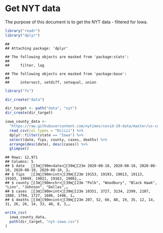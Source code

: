 Get NYT data
================

The purpose of this document is to get the NYT data - filtered for Iowa.

``` r
library("readr")
library("dplyr")
```

    ## 
    ## Attaching package: 'dplyr'

    ## The following objects are masked from 'package:stats':
    ## 
    ##     filter, lag

    ## The following objects are masked from 'package:base':
    ## 
    ##     intersect, setdiff, setequal, union

``` r
library("fs")
```

``` r
dir_create("data")

dir_target <- path("data", "nyt")
dir_create(dir_target)
```

``` r
iowa_county_data <- 
  "https://raw.githubusercontent.com/nytimes/covid-19-data/master/us-counties.csv" %>%
  read_csv(col_types = "Dcciii") %>%
  dplyr::filter(state == "Iowa") %>%
  select(date, fips, county, cases, deaths) %>%
  arrange(desc(date), desc(cases)) %>%
  glimpse()
```

    ## Rows: 12,971
    ## Columns: 5
    ## $ date   [3m[90m<date>[39m[23m 2020-08-10, 2020-08-10, 2020-08-10, 2020-08-10, 2020-08-10, 2…
    ## $ fips   [3m[90m<int>[39m[23m 19153, 19193, 19013, 19113, 19103, 19049, 19021, 19163, 19061,…
    ## $ county [3m[90m<chr>[39m[23m "Polk", "Woodbury", "Black Hawk", "Linn", "Johnson", "Dallas",…
    ## $ cases  [3m[90m<int>[39m[23m 10351, 3727, 3134, 2399, 2107, 1888, 1794, 1727, 1686, 1446, 1…
    ## $ deaths [3m[90m<int>[39m[23m 207, 52, 66, 88, 19, 35, 12, 14, 31, 26, 26, 14, 33, 48, 8, 3,…

``` r
write_csv(
  iowa_county_data,
  path(dir_target, "nyt-iowa.csv")
)
```
